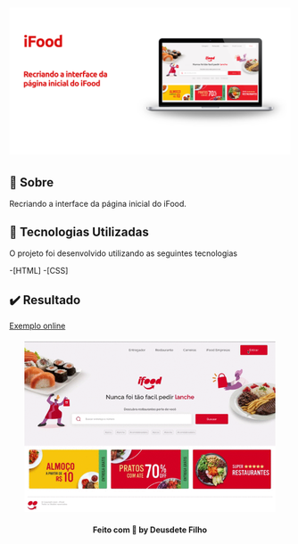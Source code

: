 <h1 align="center">
  <img src="/github/logo.png">
<br>

<a id="sobre"></a>

## :bookmark: Sobre

Recriando a interface da página inicial do iFood.

## :rocket: Tecnologias Utilizadas

O projeto foi desenvolvido utilizando as seguintes tecnologias

-[HTML]
-[CSS]

## :heavy_check_mark: Resultado


[Exemplo online](https://epic-torvalds-a22ca1.netlify.app/)


<h4 align="center">
    <img alt="Home" title="#home" width="450px" src="github/gif.gif">
</h4>

<h4 align="center">
    Feito com 💜 by Deusdete Filho</a>
</h4>

